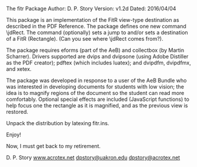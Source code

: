 The fitr Package
Author: D. P. Story
Version: v1.2d
Dated: 2016/04/04

This package is an implementation of the FitR view-type destination as
described in the PDF Reference. The package defines one new command
\jdRect. The command (optionally) sets a jump to and/or sets a destination
of a FitR (Rectangle). (Can you see where \jdRect comes from?).

The package requires eforms (part of the AeB) and collectbox (by Martin
Scharrer). Drivers supported are dvips and dvipsone (using Adobe Distiller
as the PDF creator); pdftex (which includes luatex); and dvipdfm,
dvipdfmx, and xetex.

The package was developed in response to a user of the AeB Bundle who was
interested in developing documents for students with low vision; the idea
is to magnify regions of the document so the student can read more
comfortably. Optional special effects are included (JavaScript functions)
to help focus one the rectangle as it is magnified, and as the previous
view is restored.

Unpack the distribution by latexing fitr.ins.

Enjoy!

Now, I must get back to my retirement.


D. P. Story
www.acrotex.net
dpstory@uakron.edu
dpstory@acrotex.net



